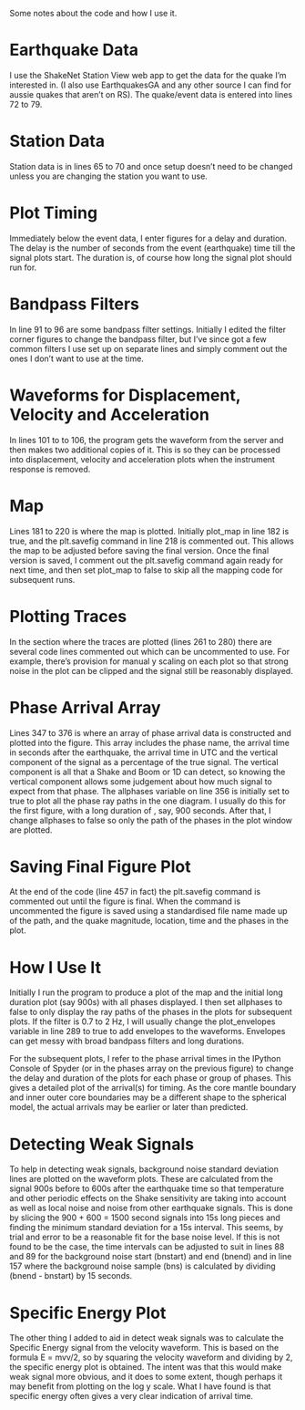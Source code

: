 Some notes about the code and how I use it.

# Earthquake Data

I use the ShakeNet Station View web app to get the data for the quake
I’m interested in. (I also use EarthquakesGA and any other source I
can find for aussie quakes that aren’t on RS). The quake/event data is
entered into lines 72 to 79.

# Station Data

Station data is in lines 65 to 70 and once setup doesn’t need to be
changed unless you are changing the station you want to use.

# Plot Timing

Immediately below the event data, I enter figures for a delay and
duration. The delay is the number of seconds from the event
(earthquake) time till the signal plots start. The duration is, of
course how long the signal plot should run for.

# Bandpass Filters

In line 91 to 96 are some bandpass filter settings. Initially I edited
the filter corner figures to change the bandpass filter, but I’ve
since got a few common filters I use set up on separate lines and
simply comment out the ones I don’t want to use at the time.

# Waveforms for Displacement, Velocity and Acceleration

In lines 101 to to 106, the program gets the waveform from the server
and then makes two additional copies of it. This is so they can be
processed into displacement, velocity and acceleration plots when the
instrument response is removed.

# Map

Lines 181 to 220 is where the map is plotted. Initially plot_map in
line 182 is true, and the plt.savefig command in line 218 is commented
out. This allows the map to be adjusted before saving the final
version. Once the final version is saved, I comment out the
plt.savefig command again ready for next time, and then set plot_map
to false to skip all the mapping code for subsequent runs.

# Plotting Traces

In the section where the traces are plotted (lines 261 to 280) there
are several code lines commented out which can be uncommented to
use. For example, there’s provision for manual y scaling on each plot
so that strong noise in the plot can be clipped and the signal still
be reasonably displayed.

# Phase Arrival Array

Lines 347 to 376 is where an array of phase arrival data is
constructed and plotted into the figure. This array includes the phase
name, the arrival time in seconds after the earthquake, the arrival
time in UTC and the vertical component of the signal as a percentage
of the true signal. The vertical component is all that a Shake and
Boom or 1D can detect, so knowing the vertical component allows some
judgement about how much signal to expect from that phase. The
allphases variable on line 356 is initially set to true to plot all
the phase ray paths in the one diagram. I usually do this for the
first figure, with a long duration of , say, 900 seconds. After that,
I change allphases to false so only the path of the phases in the plot
window are plotted.

# Saving Final Figure Plot

At the end of the code (line 457 in fact) the plt.savefig command is
commented out until the figure is final. When the command is
uncommented the figure is saved using a standardised file name made up
of the path, and the quake magnitude, location, time and the phases in
the plot.

# How I Use It

Initially I run the program to produce a plot of the map and the
initial long duration plot (say 900s) with all phases displayed. I
then set allphases to false to only display the ray paths of the
phases in the plots for subsequent plots. If the filter is 0.7 to 2
Hz, I will usually change the plot_envelopes variable in line 289 to
true to add envelopes to the waveforms. Envelopes can get messy with
broad bandpass filters and long durations.

For the subsequent plots, I refer to the phase arrival times in the
IPython Console of Spyder (or in the phases array on the previous
figure) to change the delay and duration of the plots for each phase
or group of phases. This gives a detailed plot of the arrival(s) for
timing. As the core mantle boundary and inner outer core boundaries
may be a different shape to the spherical model, the actual arrivals
may be earlier or later than predicted.

# Detecting Weak Signals

To help in detecting weak signals, background noise standard deviation
lines are plotted on the waveform plots. These are calculated from the
signal 900s before to 600s after the earthquake time so that
temperature and other periodic effects on the Shake sensitivity are
taking into account as well as local noise and noise from other
earthquake signals. This is done by slicing the 900 + 600 = 1500
second signals into 15s long pieces and finding the minimum standard
deviation for a 15s interval. This seems, by trial and error to be a
reasonable fit for the base noise level. If this is not found to be
the case, the time intervals can be adjusted to suit in lines 88 and
89 for the background noise start (bnstart) and end (bnend) and in
line 157 where the background noise sample (bns) is calculated by
dividing (bnend - bnstart) by 15 seconds.

# Specific Energy Plot

The other thing I added to aid in detect weak signals was to calculate
the Specific Energy signal from the velocity waveform. This is based
on the formula E = mvv/2, so by squaring the velocity waveform and
dividing by 2, the specific energy plot is obtained. The intent was
that this would make weak signal more obvious, and it does to some
extent, though perhaps it may benefit from plotting on the log y
scale. What I have found is that specific energy often gives a very
clear indication of arrival time.
